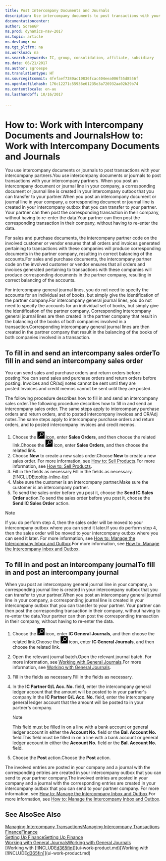 ```yaml
---
title: Post Intercompany Documents and Journals
description: Use intercompany documents to post transactions with your intercompany partners.
documentationcenter: 
author: SorenGP
ms.prod: dynamics-nav-2017
ms.topic: article
ms.devlang: na
ms.tgt_pltfrm: na
ms.workload: na
ms.search.keywords: IC, group, consolidation, affiliate, subsidiary
ms.date: 06/21/2017
ms.author: sgroespe
ms.translationtype: HT
ms.sourcegitcommit: 4fefaef7380ac10836fcac404eea006f55d8556f
ms.openlocfilehash: 176c12271c55936e61235e3a726932aa02b29b74
ms.contentlocale: en-au
ms.lasthandoff: 10/16/2017

---
```

# <a name="how-to-work-with-intercompany-documents-and-journals"></a><span data-ttu-id="575c3-103">How to: Work with Intercompany Documents and Journals</span><span class="sxs-lookup"><span data-stu-id="575c3-103">How to: Work with Intercompany Documents and Journals</span></span>
<span data-ttu-id="575c3-104">You use intercompany documents or journals to post transactions with your intercompany partners.</span><span class="sxs-lookup"><span data-stu-id="575c3-104">You use intercompany documents or journals to post transactions with your intercompany partners.</span></span> <span data-ttu-id="575c3-105">When you post an intercompany document or journal line in your company, a corresponding document or journal line is created in your intercompany outbox that you can transfer to your partner.</span><span class="sxs-lookup"><span data-stu-id="575c3-105">When you post an intercompany document or journal line in your company, a corresponding document or journal line is created in your intercompany outbox that you can transfer to your partner.</span></span> <span data-ttu-id="575c3-106">Your partner can then post the corresponding transaction in their company, without having to re-enter the data.</span><span class="sxs-lookup"><span data-stu-id="575c3-106">Your partner can then post the corresponding transaction in their company, without having to re-enter the data.</span></span>

<span data-ttu-id="575c3-107">For sales and purchase documents, the intercompany partner code on the involved customer or vendor ensures that all orders and invoices generated pertaining to transactions with these companies will produce corresponding documents in the partner company, resulting in correct balancing of the accounts.</span><span class="sxs-lookup"><span data-stu-id="575c3-107">For sales and purchase documents, the intercompany partner code on the involved customer or vendor ensures that all orders and invoices generated pertaining to transactions with these companies will produce corresponding documents in the partner company, resulting in correct balancing of the accounts.</span></span>

<span data-ttu-id="575c3-108">For intercompany general journal lines, you do not need to specify the accounts for an individual set of books, but simply give the identification of the partner company.</span><span class="sxs-lookup"><span data-stu-id="575c3-108">For intercompany general journal lines, you do not need to specify the accounts for an individual set of books, but simply give the identification of the partner company.</span></span> <span data-ttu-id="575c3-109">Corresponding intercompany general journal lines are then created in the partner company that result in the balancing of the books of both companies involved in a transaction.</span><span class="sxs-lookup"><span data-stu-id="575c3-109">Corresponding intercompany general journal lines are then created in the partner company that result in the balancing of the books of both companies involved in a transaction.</span></span>

## <a name="to-fill-in-and-send-an-intercompany-sales-order"></a><span data-ttu-id="575c3-110">To fill in and send an intercompany sales order</span><span class="sxs-lookup"><span data-stu-id="575c3-110">To fill in and send an intercompany sales order</span></span>
<span data-ttu-id="575c3-111">You can send sales and purchase orders and return orders before posting.</span><span class="sxs-lookup"><span data-stu-id="575c3-111">You can send sales and purchase orders and return orders before posting.</span></span> <span data-ttu-id="575c3-112">Invoices and CR/adj notes cannot be sent until they are posted.</span><span class="sxs-lookup"><span data-stu-id="575c3-112">Invoices and credit memos cannot be sent until they are posted.</span></span>

<span data-ttu-id="575c3-113">The following procedure describes how to fill in and send an intercompany sales order.</span><span class="sxs-lookup"><span data-stu-id="575c3-113">The following procedure describes how to fill in and send an intercompany sales order.</span></span> <span data-ttu-id="575c3-114">The same steps apply to intercompany purchase orders and return orders, and to posted intercompany invoices and CR/Adj notes.</span><span class="sxs-lookup"><span data-stu-id="575c3-114">The same steps apply to intercompany purchase orders and return orders, and to posted intercompany invoices and credit memos.</span></span>  

1. <span data-ttu-id="575c3-115">Choose the ![Search for Page or Report](media/ui-search/search_small.png "Search for Page or Report icon") icon, enter **Sales Orders**, and then choose the related link.</span><span class="sxs-lookup"><span data-stu-id="575c3-115">Choose the ![Search for Page or Report](media/ui-search/search_small.png "Search for Page or Report icon") icon, enter **Sales Orders**, and then choose the related link.</span></span>  
2. <span data-ttu-id="575c3-116">Choose **New** to create a new sales order.</span><span class="sxs-lookup"><span data-stu-id="575c3-116">Choose **New** to create a new sales order.</span></span> <span data-ttu-id="575c3-117">For more information, see [How to: Sell Products](sales-how-sell-products.md).</span><span class="sxs-lookup"><span data-stu-id="575c3-117">For more information, see [How to: Sell Products](sales-how-sell-products.md).</span></span>  
3. <span data-ttu-id="575c3-118">Fill in the fields as necessary.</span><span class="sxs-lookup"><span data-stu-id="575c3-118">Fill in the fields as necessary.</span></span> [!INCLUDE[tooltip-inline-tip](includes/tooltip-inline-tip_md.md)]
4. <span data-ttu-id="575c3-119">Make sure the customer is an intercompany partner.</span><span class="sxs-lookup"><span data-stu-id="575c3-119">Make sure the customer is an intercompany partner.</span></span>
5. <span data-ttu-id="575c3-120">To send the sales order before you post it, choose the **Send IC Sales Order** action.</span><span class="sxs-lookup"><span data-stu-id="575c3-120">To send the sales order before you post it, choose the **Send IC Sales Order** action.</span></span>

> [!NOTE]
> <span data-ttu-id="575c3-121">If you do perform step 4, then the sales order will be moved to your intercompany outbox where you can send it later.</span><span class="sxs-lookup"><span data-stu-id="575c3-121">If you do perform step 4, then the sales order will be moved to your intercompany outbox where you can send it later.</span></span> <span data-ttu-id="575c3-122">For more information, see [How to: Manage the Intercompany Inbox and Outbox](intercompany-how-manage-intercompany-inbox.md).</span><span class="sxs-lookup"><span data-stu-id="575c3-122">For more information, see [How to: Manage the Intercompany Inbox and Outbox](intercompany-how-manage-intercompany-inbox.md).</span></span>

## <a name="to-fill-in-and-post-an-intercompany-journal"></a><span data-ttu-id="575c3-123">To fill in and post an intercompany journal</span><span class="sxs-lookup"><span data-stu-id="575c3-123">To fill in and post an intercompany journal</span></span>
<span data-ttu-id="575c3-124">When you post an intercompany general journal line in your company, a corresponding journal line is created in your intercompany outbox that you can transfer to your partner.</span><span class="sxs-lookup"><span data-stu-id="575c3-124">When you post an intercompany general journal line in your company, a corresponding journal line is created in your intercompany outbox that you can transfer to your partner.</span></span> <span data-ttu-id="575c3-125">Your partner can then post the corresponding transaction in their company, without having to re-enter the data.</span><span class="sxs-lookup"><span data-stu-id="575c3-125">Your partner can then post the corresponding transaction in their company, without having to re-enter the data.</span></span>

1. <span data-ttu-id="575c3-126">Choose the ![Search for Page or Report](media/ui-search/search_small.png "Search for Page or Report icon") icon, enter **IC General Journals**, and then choose the related link.</span><span class="sxs-lookup"><span data-stu-id="575c3-126">Choose the ![Search for Page or Report](media/ui-search/search_small.png "Search for Page or Report icon") icon, enter **IC General Journals**, and then choose the related link.</span></span>  
2. <span data-ttu-id="575c3-127">Open the relevant journal batch.</span><span class="sxs-lookup"><span data-stu-id="575c3-127">Open the relevant journal batch.</span></span> <span data-ttu-id="575c3-128">For more information, see [Working with General Journals](ui-work-general-journals.md).</span><span class="sxs-lookup"><span data-stu-id="575c3-128">For more information, see [Working with General Journals](ui-work-general-journals.md).</span></span>
3. <span data-ttu-id="575c3-129">Fill in the fields as necessary.</span><span class="sxs-lookup"><span data-stu-id="575c3-129">Fill in the fields as necessary.</span></span>
4. <span data-ttu-id="575c3-130">In the **IC Partner G/L Acc. No.** field, enter the intercompany general ledger account that the amount will be posted to in your partner's company.</span><span class="sxs-lookup"><span data-stu-id="575c3-130">In the **IC Partner G/L Acc. No.** field, enter the intercompany general ledger account that the amount will be posted to in your partner's company.</span></span>

    > [!NOTE]
    > <span data-ttu-id="575c3-131">This field must be filled in on a line with a bank account or general ledger account in either the **Account No.** field or the **Bal. Account No.** field.</span><span class="sxs-lookup"><span data-stu-id="575c3-131">This field must be filled in on a line with a bank account or general ledger account in either the **Account No.** field or the **Bal. Account No.** field.</span></span>  
5. <span data-ttu-id="575c3-132">Choose the **Post** action.</span><span class="sxs-lookup"><span data-stu-id="575c3-132">Choose the **Post** action.</span></span>

<span data-ttu-id="575c3-133">The involved entries are posted in your company and a journal with the corresponding entries are created in your intercompany outbox that you can send to your partner company.</span><span class="sxs-lookup"><span data-stu-id="575c3-133">The involved entries are posted in your company and a journal with the corresponding entries are created in your intercompany outbox that you can send to your partner company.</span></span> <span data-ttu-id="575c3-134">For more information, see [How to: Manage the Intercompany Inbox and Outbox](intercompany-how-manage-intercompany-inbox.md).</span><span class="sxs-lookup"><span data-stu-id="575c3-134">For more information, see [How to: Manage the Intercompany Inbox and Outbox](intercompany-how-manage-intercompany-inbox.md).</span></span> 

## <a name="see-also"></a><span data-ttu-id="575c3-135">See Also</span><span class="sxs-lookup"><span data-stu-id="575c3-135">See Also</span></span>
[<span data-ttu-id="575c3-136">Managing Intercompany Transactions</span><span class="sxs-lookup"><span data-stu-id="575c3-136">Managing Intercompany Transactions</span></span>](intercompany-manage.md)  
[<span data-ttu-id="575c3-137">Finance</span><span class="sxs-lookup"><span data-stu-id="575c3-137">Finance</span></span>](finance.md)  
[<span data-ttu-id="575c3-138">Setting Up Finance</span><span class="sxs-lookup"><span data-stu-id="575c3-138">Setting Up Finance</span></span>](finance-setup-finance.md)  
[<span data-ttu-id="575c3-139">Working with General Journals</span><span class="sxs-lookup"><span data-stu-id="575c3-139">Working with General Journals</span></span>](ui-work-general-journals.md)  
<span data-ttu-id="575c3-140">[Working with [!INCLUDE[d365fin](includes/d365fin_md.md)]](ui-work-product.md)</span><span class="sxs-lookup"><span data-stu-id="575c3-140">[Working with [!INCLUDE[d365fin](includes/d365fin_md.md)]](ui-work-product.md)</span></span>

